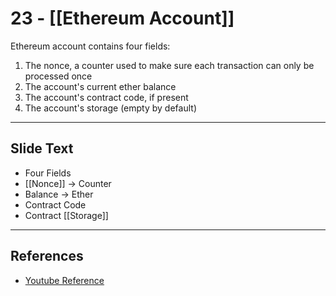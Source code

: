 # 23 - [[Ethereum Account]]

Ethereum account contains four fields:
1.  The nonce, a counter used to make sure each transaction can only be processed once
2.  The account's current ether balance
3.  The account's contract code, if present
4.  The account's storage (empty by default)

---
## Slide Text
- Four Fields
- [[Nonce]] -> Counter
- Balance -> Ether
- Contract Code
- Contract [[Storage]]
---
## References
- [Youtube Reference](https://youtu.be/zIeBfuXxuWs?t=124)